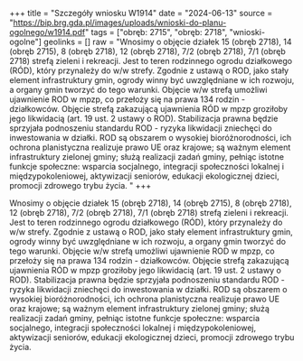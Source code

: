 +++
title = "Szczegóły wniosku W1914"
date = "2024-06-13"
source = "https://bip.brg.gda.pl/images/uploads/wnioski-do-planu-ogolnego/w1914.pdf"
tags = ["obręb: 2715", "obręb: 2718", "wnioski-ogolne"]
geolinks = []
raw = "Wnosimy o objęcie działek 15 (obręb 2718), 14 (obręb 2715), 8 (obręb 2718), 12 (obręb 2718), 7/2 (obręb 2718), 7/1 (obręb 2718) strefą zieleni i rekreacji. Jest to teren rodzinnego ogrodu działkowego (RÓD), który przynależy do w/w strefy. Zgodnie z ustawą o ROD, jako stały element infrastruktury gmin, ogrody winny być uwzględniane w ich rozwoju, a organy gmin tworzyć do tego warunki. Objęcie w/w strefą umożliwi ujawnienie ROD w mpzp, co przełoży się na prawa 134 rodzin - działkowców. Objęcie strefą zakazującą ujawnienia RÓD w mpzp groziłoby jego likwidacią (art. 19 ust. 2 ustawy o ROD). Stabilizacja prawna będzie sprzyjała podnoszeniu standardu ROD - ryzyka likwidacji zniechęci do inwestowania w działki. ROD są obszarem o wysokiej bioróżnorodności, ich ochrona planistyczna realizuje prawo UE oraz krajowe; są ważnym element infrastruktury zielonej gminy; służą realizacji zadań gminy, pełniąc istotne funkcje społeczne: wsparcia socjalnego, integracji społeczności lokalnej i międzypokoleniowej, aktywizacji seniorów, edukacji ekologicznej dzieci, promocji zdrowego trybu życia. "
+++

Wnosimy o objęcie działek 15 (obręb 2718), 14 (obręb 2715), 8 (obręb 2718), 12 (obręb 2718), 7/2
(obręb 2718), 7/1 (obręb 2718) strefą zieleni i rekreacji. Jest to teren rodzinnego ogrodu działkowego (RÓD), który
przynależy do w/w strefy. Zgodnie z ustawą o ROD, jako stały element infrastruktury gmin, ogrody winny być
uwzględniane w ich rozwoju, a organy gmin tworzyć do tego warunki. Objęcie w/w strefą umożliwi ujawnienie ROD
w mpzp, co przełoży się na prawa 134 rodzin - działkowców. Objęcie strefą zakazującą ujawnienia RÓD w mpzp
groziłoby jego likwidacią (art. 19 ust. 2 ustawy o ROD). Stabilizacja prawna będzie sprzyjała podnoszeniu
standardu ROD - ryzyka likwidacji zniechęci do inwestowania w działki. ROD są obszarem o wysokiej
bioróżnorodności, ich ochrona planistyczna realizuje prawo UE oraz krajowe; są ważnym element infrastruktury
zielonej gminy; służą realizacji zadań gminy, pełniąc istotne funkcje społeczne: wsparcia socjalnego, integracji
społeczności lokalnej i międzypokoleniowej, aktywizacji seniorów, edukacji ekologicznej dzieci, promocji zdrowego
trybu życia.



